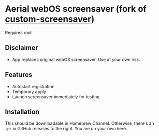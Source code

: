 Aerial webOS screensaver (fork of [custom-screensaver](https://github.com/webosbrew/custom-screensaver))
==================

Requires root

Disclaimer
---------------
- App replaces original webOS screensaver. Use at your own risk. 

Features
--------

* Autostart registration
* Temporary apply
* Launch screensaver immediately for testing

Installation
------------
This should be downloadable in Homebrew Channel. Otherwise, there's an `ipk` in
GitHub releases to the right. You are on your own here.
